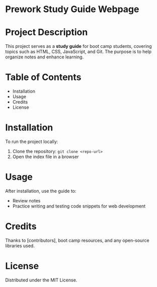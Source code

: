 # Prework Study Guide Webpage

# Project Description
This project serves as a **study guide** for boot camp students, covering topics such as HTML, CSS, JavaScript, and Git. The purpose is to help organize notes and enhance learning.

# Table of Contents
- Installation
- Usage
- Credits
- License

# Installation
To run the project locally:
1. Clone the repository: `git clone <repo-url>`
2. Open the index file in a browser

# Usage
After installation, use the guide to:
- Review notes
- Practice writing and testing code snippets for web development

# Credits
Thanks to [contributors], boot camp resources, and any open-source libraries used.

# License
Distributed under the MIT License.